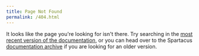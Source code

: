```yaml
---
title: Page Not Found
permalink: /404.html
---
```


It looks like the page you're looking for isn't there. Try searching in the [most recent version of the documentation](https://sap.github.io/spartacus-docs/), or you can head over to the Spartacus [documentation archive](https://sap.github.io/spartacus-docs/docs-archive/) if you are looking for an older version.
